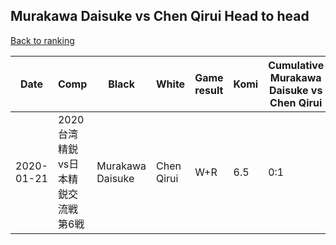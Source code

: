 ## Murakawa Daisuke vs Chen Qirui Head to head

[Back to ranking](../../index.md)




| **Date** | **Comp** | **Black** | **White** | **Game result** | **Komi** | **Cumulative Murakawa Daisuke vs Chen Qirui** | **Murakawa Daisuke streak** | **Chen Qirui streak** | 
| --- | --- | --- | --- | --- | --- | --- | --- | --- |
| 2020-01-21 | 2020台湾精鋭vs日本精鋭交流戦第6戦 | Murakawa Daisuke | Chen Qirui | W+R | 6.5 | 0:1 | 0 | 1 |




